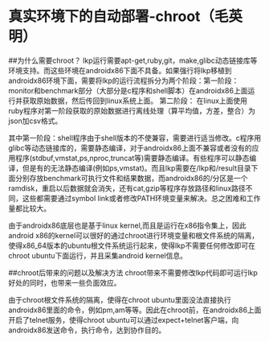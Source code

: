 # 真实环境下的自动部署-chroot（毛英明）
##为什么需要chroot？
lkp运行需要apt-get,ruby,git，make,glibc动态链接库等环境支持。而这些环境在androidx86下面不具备。如果强行将lkp移植到androidx86环境下面，需要将lkp的运行流程拆分为两个阶段：第一阶段：monitor和benchmark部分（大部分是c程序和shell脚本）在androidx86上面运行并获取原始数据，然后传回到linux系统上面。 第二阶段：
在linux上面使用ruby程序对第一阶段获取的原始数据进行离线处理（算平均值，方差，整合）为json加csv格式。

其中第一阶段：shell程序由于shell版本的不使兼容，需要进行适当修改。c程序用glibc等动态链接库的，需要静态编译，对于androidx86上面不兼容或者没有的应用程序(stdbuf,vmstat,ps,nproc,truncat等)需要静态编译。有些程序可以静态编译，但是有的无法静态编译(例如ps,vmstat)。而且lkp需要在/lkp和/result目录下面分别存放benchmark可执行文件和结果数据，而androidx86的/分区是一个ramdisk，重启以后数据就会消失，还有cat,gzip等程序存放路径和linux路径不同，这些都需要通过symbol link或者修改PATH环境变量来解决。总之困难和工作量都比较大。


由于androidx86底层也是基于linux kernel,而且是运行在x86指令集上，因此android x86的kernel可以很好的通过chroot进行环境变量和根文件系统的隔离，使得x86_64版本的ubuntu根文件系统运行起来，使得lkp不需要任何修改即可在chroot ubuntu下面运行，并且采集android kernel信息。

##chroot后带来的问题以及解决方法
chroot带来不需要修改lkp代码即可运行lkp好处的同时，也带来一些负面效应。 

由于chroot根文件系统的隔离，使得在chroot ubuntu里面没法直接执行androidx86里面的命令，例如pm,am等等。因此在chroot前，在androidx86上面开启了telnet服务，使得chroot ubuntu可以通过expect+telnet客户端，向androidx86发送命令，执行命令，达到协作目的。
